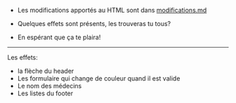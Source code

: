 * Les modifications apportés au HTML sont dans [modifications.md](modifications.md)

* Quelques effets sont présents, les trouveras tu tous?

* En espérant que ça te plaira!

---

Les effets:
* la flèche du header
* Les formulaire qui change de couleur quand il est valide
* Le nom des médecins
* Les listes du footer